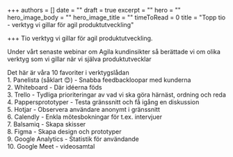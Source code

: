 +++
authors = []
date = ""
draft = true
excerpt = ""
hero = ""
hero_image_body = ""
hero_image_title = ""
timeToRead = 0
title = "Topp tio - verktyg vi gillar för agil produktutveckling"

+++
Tio verktyg vi gillar för agil produktutveckling.

  
Under vårt senaste webinar om Agila kundinsikter så berättade vi om olika verktyg som vi gillar när vi själva produktutvecklar 

Det här är våra 10 favoriter i verktygslådan  
1\. Panelista (såklart 😊) - Snabba feedbackloopar med kunderna  
2\. Whiteboard - Där idéerna föds  
3\. Trello - Tydliga prioriteringar av vad vi ska göra härnäst, ordning och reda  
4\. Pappersprototyper - Testa gränssnitt och få igång en diskussion  
5\. Hotjar - Observera användare anonymt i gränssnitt  
6\. Calendly - Enkla mötesbokningar för t.ex. intervjuer  
7\. Balsamiq - Skapa skisser  
8\. Figma - Skapa design och prototyper  
9\. Google Analytics - Statistik för användande  
10\. Google Meet - videosamtal